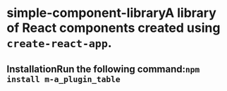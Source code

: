 # simple-component-libraryA library of React components created using `create-react-app`.

## InstallationRun the following command:`npm install m-a_plugin_table`
